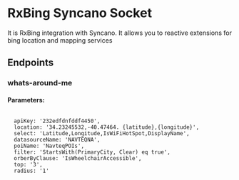 # RxBing Syncano Socket

It is RxBing integration with Syncano. It allows you to reactive extensions for bing location and mapping services

## Endpoints

### whats-around-me

#### Parameters:
```

  apiKey: '232edfdnfddf4450',
  location: '34.23245532,-40.47464. {latitude},{longitude}',
  select: 'Latitude,Longitude,IsWiFiHotSpot,DisplayName',
  datasourceName: 'NAVTEQNA',
  poiName: 'NavteqPOIs',
  filter: 'StartsWith(PrimaryCity, Clear) eq true',
  orberByClause: 'IsWheelchairAccessible',
  top: '3',
  radius: '1'
```

